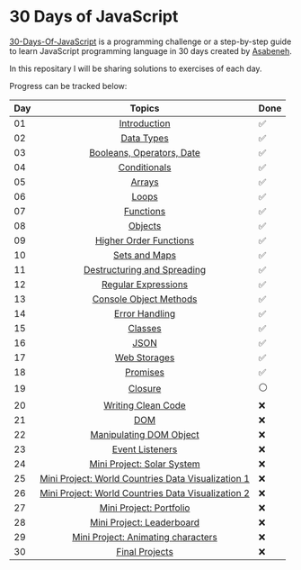 # 30 Days of JavaScript

[30-Days-Of-JavaScript](https://github.com/Asabeneh/30-Days-Of-JavaScript) is a programming challenge or a step-by-step guide to learn JavaScript programming language in 30 days created by [Asabeneh](https://github.com/Asabeneh).

In this repositary I will be sharing solutions to exercises of each day.

Progress can be tracked below:

| Day |                                    Topics                                    | Done               |
| --- | :--------------------------------------------------------------------------: | ------------------ |
| 01  |                [Introduction](./01_Day_Introduction/day01.md)                | :white_check_mark: |
| 02  |                  [Data Types](./02_Day_Data_Types/day02.md)                  | :white_check_mark: |
| 03  |    [Booleans, Operators, Date](./03_Day_Booleans_Operators_Date/day03.md)    | :white_check_mark: |
| 04  |                [Conditionals](./04_Day_Conditionals/day04.md)                | :white_check_mark: |
| 05  |                      [Arrays](./05_Day_Arrays/day05.md)                      | :white_check_mark: |
| 06  |                       [Loops](./06_Day_Loops/day06.md)                       | :white_check_mark: |
| 07  |                   [Functions](./07_Day_Functions/day07.md)                   | :white_check_mark: |
| 08  |                     [Objects](./08_Day_Objects/day08.md)                     | :white_check_mark: |
| 09  |      [Higher Order Functions](./09_Day_Higher_Order_Functions/day09.md)      | :white_check_mark: |
| 10  |               [Sets and Maps](./10_Day_Sets_And_Maps/day10.md)               | :white_check_mark: |
| 11  | [Destructuring and Spreading](./11_Day_Destructuring_And_Spreading/day11.md) | :white_check_mark: |
| 12  |         [Regular Expressions](./12_Day_Regular_Expressions/day12.md)         | :white_check_mark: |
| 13  |      [Console Object Methods](./13_Day_Console_Object_Methods/day13.md)      | :white_check_mark: |
| 14  |              [Error Handling](./14_Day_Error_Handling/day14.md)              | :white_check_mark: |
| 15  |                     [Classes](./15_Day_Classes/day15.md)                     | :white_check_mark: |
| 16  |                        [JSON](./16_Day_JSON/day16.md)                        | :white_check_mark: |
| 17  |                [Web Storages](./17_Day_Web_Storages/day17.md)                | :white_check_mark: |
| 18  |                    [Promises](./18_Day_Promises/day18.md)                    | :white_check_mark: |
| 19  |                                 [Closure]()                                  | :white_circle:     |
| 20  |                            [Writing Clean Code]()                            | :x:                |
| 21  |                                   [DOM]()                                    | :x:                |
| 22  |                         [Manipulating DOM Object]()                          | :x:                |
| 23  |                             [Event Listeners]()                              | :x:                |
| 24  |                        [Mini Project: Solar System]()                        | :x:                |
| 25  |            [Mini Project: World Countries Data Visualization 1]()            | :x:                |
| 26  |            [Mini Project: World Countries Data Visualization 2]()            | :x:                |
| 27  |                         [Mini Project: Portfolio]()                          | :x:                |
| 28  |                        [Mini Project: Leaderboard]()                         | :x:                |
| 29  |                    [Mini Project: Animating characters]()                    | :x:                |
| 30  |                              [Final Projects]()                              | :x:                |
